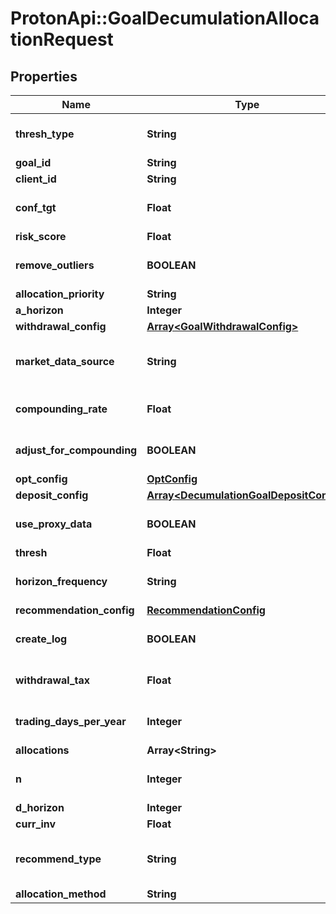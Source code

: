 # ProtonApi::GoalDecumulationAllocationRequest

## Properties
Name | Type | Description | Notes
------------ | ------------- | ------------- | -------------
**thresh_type** | **String** |  | [optional] [default to &#39;perc&#39;]
**goal_id** | **String** |  | [optional] 
**client_id** | **String** |  | [optional] 
**conf_tgt** | **Float** |  | [optional] [default to 0.9]
**risk_score** | **Float** |  | [optional] 
**remove_outliers** | **BOOLEAN** |  | [optional] [default to true]
**allocation_priority** | **String** |  | 
**a_horizon** | **Integer** |  | [optional] 
**withdrawal_config** | [**Array&lt;GoalWithdrawalConfig&gt;**](GoalWithdrawalConfig.md) |  | [optional] 
**market_data_source** | **String** |  | [optional] [default to &#39;nucleus&#39;]
**compounding_rate** | **Float** |  | [optional] [default to 0.0]
**adjust_for_compounding** | **BOOLEAN** |  | [optional] [default to false]
**opt_config** | [**OptConfig**](OptConfig.md) |  | [optional] 
**deposit_config** | [**Array&lt;DecumulationGoalDepositConfig&gt;**](DecumulationGoalDepositConfig.md) |  | [optional] 
**use_proxy_data** | **BOOLEAN** |  | [optional] [default to false]
**thresh** | **Float** |  | [optional] 
**horizon_frequency** | **String** |  | [optional] [default to &#39;year&#39;]
**recommendation_config** | [**RecommendationConfig**](RecommendationConfig.md) |  | [optional] 
**create_log** | **BOOLEAN** |  | [optional] [default to false]
**withdrawal_tax** | **Float** |  | [optional] [default to 0.0]
**trading_days_per_year** | **Integer** |  | [optional] [default to 252]
**allocations** | **Array&lt;String&gt;** |  | [optional] 
**n** | **Integer** |  | [optional] [default to 1000]
**d_horizon** | **Integer** |  | [optional] 
**curr_inv** | **Float** |  | [optional] 
**recommend_type** | **String** |  | [optional] [default to &#39;horizon&#39;]
**allocation_method** | **String** |  | 


